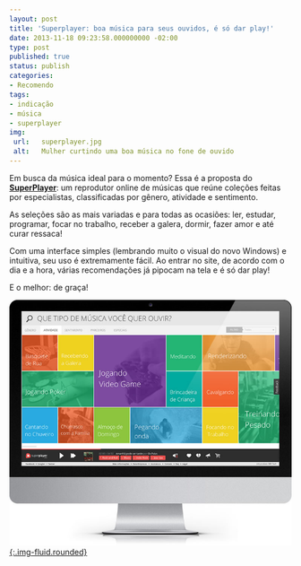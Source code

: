 ```yaml
---
layout: post
title: 'Superplayer: boa música para seus ouvidos, é só dar play!'
date: 2013-11-18 09:23:58.000000000 -02:00
type: post
published: true
status: publish
categories:
- Recomendo
tags:
- indicação
- música
- superplayer
img:
 url:	superplayer.jpg
 alt:	Mulher curtindo uma boa música no fone de ouvido
---
```


Em busca da música ideal para o momento? Essa é a proposta do <a title="SuperPlayer" href="http://www.superplayer.fm" target="_blank"><strong>SuperPlayer</strong></a>: um reprodutor online de músicas que reúne coleções feitas por especialistas, classificadas por gênero, atividade e sentimento.

As seleções são as mais variadas e para todas as ocasiões: ler, estudar, programar, focar no trabalho, receber a galera, dormir, fazer amor e até curar ressaca!

Com uma interface simples (lembrando muito o visual do novo Windows) e intuitiva, seu uso é extremamente fácil. Ao entrar no site, de acordo com o dia e a hora, várias recomendações já pipocam na tela e é só dar play!

E o melhor: de graça!

<a title="SuperPlayer" href="http://www.superplayer.fm" target="_blank">![superplayer](/assets/imgs/superplayer1.jpg){:.img-fluid.rounded}</a>